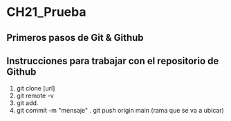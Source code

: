 # CH21_Prueba
Primeros pasos de Git &amp; Github
--
## Instrucciones para trabajar con el repositorio de Github

1. git clone [url]
2. git remote -v
3. git add.
4. git commit -m "mensaje"
. git push origin main (rama que se va a ubicar)